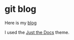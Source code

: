 # git blog

Here is my [blog](https://qzce.github.io/)

I used the [Just the Docs] theme.

[Just the Docs]: https://just-the-docs.github.io/just-the-docs/
